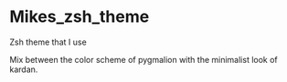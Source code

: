 # Mikes_zsh_theme
Zsh theme that I use

Mix between the color scheme of pygmalion with the minimalist look of kardan.
